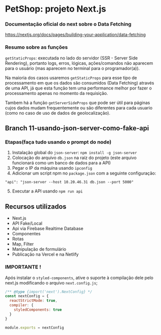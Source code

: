 # PetShop: projeto Next.js

### Documentação oficial do next sobre o Data Fetching

https://nextjs.org/docs/pages/building-your-application/data-fetching

### Resumo sobre as funções

`getStaticProps`: executada no lado do servidor (SSR - Server Side Rendering),
portanto logs, erros, lógicas, ações/comandos não aparecem para o usuário (mas aparecem no terminal para o programador(a)).

Na maioria dos casos usaremos `getStaticProps` para esse tipo de processamento em que os dados são consumidos (Data Fetching) através de uma API, já que esta função tem uma performance melhor por fazer o processamento apenas no momento da requisição.

Tambem há a função `getServerSideProps` que pode ser útil para páginas cujos dados mudam frequentemente ou são diferentes para cada usuario (como no caso de uso de dados de geolocalização).

## Branch 11-usando-json-server-como-fake-api

### Etapas(faça tudo usando o prompt do node)

1. Instalação global do `json-server`: `npm install -g json-server`
2. Colocação do arquivo `db.json` na raíz do projeto (este arquivo funcionará como um banco de dados para a API)
3. Pegar o IP da máquina usando `ipconfig`
4. Adicionar um script npm no `package.json` com a seguinte configuração:

`"api": "json-server --host 10.20.46.31 db.json --port 5000"`

5. Executar a API usando `npm run api`

## Recursos utilizados

- Next.js
- API Fake/Local
- Api via Firebase Realtime Database
- Componentes
- Rotas
- Map, Filter
- Manipulação de formulário
- Publicação na Vercel e na Netlify

### IMPORTANTE !

Após instalar o `styled-components`, ative o suporte à compilação dele pelo next.js modificando o arquivo `next.config.js`;

```javascript
/** @type {import('next').NextConfig} */
const nextConfig = {
  reactStrictMode: true,
  compiler: {
    styledComponents: true
  }
}

module.exports = nextConfig
```